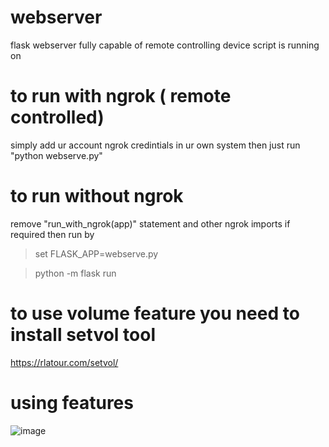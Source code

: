# webserver
flask webserver fully capable of remote controlling device script is running on

# to run with ngrok ( remote controlled)
simply add ur account ngrok credintials in ur own system
then just run "python webserve.py"

# to run without ngrok
remove "run_with_ngrok(app)" statement and other ngrok imports if required
then run by
> set FLASK_APP=webserve.py

> python -m flask run


# to use volume feature you need to install setvol tool
https://rlatour.com/setvol/

# using features
![image](https://user-images.githubusercontent.com/33375699/180612950-046bc86e-7332-4484-8ea5-c2beac8b3c6c.png)
